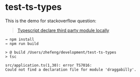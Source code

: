# test-ts-types

This is the demo for stackoverflow question:
> [Typescript declare third party module locally](http://stackoverflow.com/questions/42476532/typescript-declare-third-party-module-locally)

```
→ npm install
→ npm run build

> @ build /Users/zhefeng/development/test-ts-types
> tsc

src/application.ts(1,30): error TS7016: 
Could not find a declaration file for module 'draggabilly'. 
```